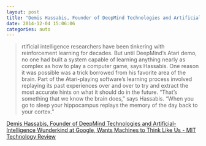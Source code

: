 ```yaml
---
layout: post
title: "Demis Hassabis, Founder of DeepMind Technologies and Artificial-Intelligence Wunderkind at Google, Wants Machines to Think Like Us | MIT Technology Review"
date: 2014-12-04 15:06:06
categories: auto
---
```


> rtificial intelligence researchers have been tinkering with reinforcement learning for decades. But until DeepMind’s Atari demo, no one had built a system capable of learning anything nearly as complex as how to play a computer game, says Hassabis. One reason it was possible was a trick borrowed from his favorite area of the brain. Part of the Atari-playing software’s learning process involved replaying its past experiences over and over to try and extract the most accurate hints on what it should do in the future. “That’s something that we know the brain does,” says Hassabis. “When you go to sleep your hippocampus replays the memory of the day back to your cortex.”

 <!-- --> 

[Demis Hassabis, Founder of DeepMind Technologies and Artificial-Intelligence Wunderkind at Google, Wants Machines to Think Like Us - MIT Technology Review](http://www.technologyreview.com/news/532876/googles-intelligence-designer/)